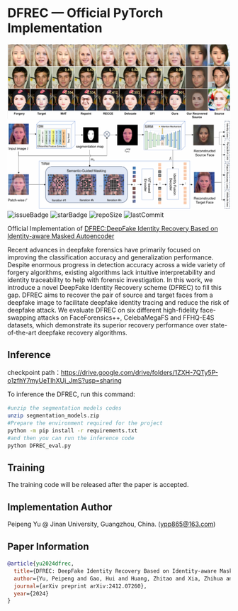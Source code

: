 # DFREC &mdash; Official PyTorch Implementation

![](./assets/teaser.png)
![](./assets/framework.png)
![issueBadge](https://img.shields.io/github/issues/botianzhe/DFREC)   ![starBadge](https://img.shields.io/github/stars/botianzhe/DFREC)   ![repoSize](https://img.shields.io/github/repo-size/botianzhe/DFREC)  ![lastCommit](https://img.shields.io/github/last-commit/botianzhe/DFREC) 

Official Implementation of [DFREC:DeepFake Identity Recovery Based on Identity-aware Masked Autoencoder](https://openreview.net/pdf?id=nxVUqDXJZG)

Recent advances in deepfake forensics have primarily focused on improving the classification accuracy and generalization performance. Despite enormous progress in detection accuracy across a wide variety of forgery algorithms, existing algorithms  lack intuitive interpretability and identity traceability to help with forensic investigation. In this work, we introduce a novel DeepFake Identity Recovery scheme (DFREC) to fill this gap. DFREC aims to recover the pair of source and target faces from a deepfake image to facilitate deepfake identity tracing and reduce the risk of deepfake attack. We evaluate DFREC on six different high-fidelity face-swapping attacks on FaceForensics++, CelebaMegaFS and FFHQ-E4S datasets, which demonstrate its superior recovery performance over state-of-the-art deepfake recovery algorithms.

## Inference
checkpoint path：https://drive.google.com/drive/folders/1ZXH-7QTy5P-o1zfhY7myUeTIhXUj_JmS?usp=sharing

To inference the DFREC, run this command:

```bash
#unzip the segmentation models codes
unzip segmentation_models.zip
#Prepare the environment required for the project
python -m pip install -r requirements.txt
#and then you can run the inference code
python DFREC_eval.py
```
## Training
The training code will be released after the paper is accepted.

## Implementation Author

Peipeng Yu @ Jinan University, Guangzhou, China. (ypp865@163.com)

## Paper Information

```bibtex
@article{yu2024dfrec,
  title={DFREC: DeepFake Identity Recovery Based on Identity-aware Masked Autoencoder},
  author={Yu, Peipeng and Gao, Hui and Huang, Zhitao and Xia, Zhihua and Chang, Chip-Hong},
  journal={arXiv preprint arXiv:2412.07260},
  year={2024}
}
```

